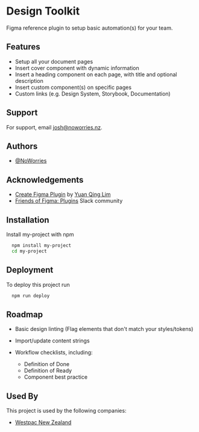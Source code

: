 
# Design Toolkit

Figma reference plugin to setup basic automation(s) for your team. 


## Features

- Setup all your document pages
- Insert cover component with dynamic information
- Insert a heading component on each page, with title and optional description
- Insert custom component(s) on specific pages
- Custom links (e.g. Design System, Storybook, Documentation)
## Support

For support, email josh@noworries.nz.


## Authors

- [@NoWorries](https://www.github.com/NoWorries)

## Acknowledgements

 - [Create Figma Plugin](https://yuanqing.github.io/create-figma-plugin/) by [Yuan Qing Lim](https://twitter.com/yuanqinglim)
 - [Friends of Figma: Plugins](https://friends.figma.com/plugins/) Slack community
## Installation

Install my-project with npm

```bash
  npm install my-project
  cd my-project
```
    
## Deployment

To deploy this project run

```bash
  npm run deploy
```


## Roadmap

- Basic design linting (Flag elements that don't match your styles/tokens)

- Import/update content strings 

- Workflow checklists, including:
    - Definition of Done
    - Definition of Ready
    - Component best practice


## Used By

This project is used by the following companies:

- [Westpac New Zealand](https://www.westpac.co.nz/)

